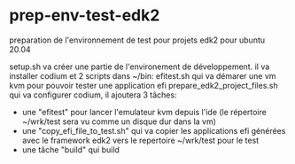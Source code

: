 # prep-env-test-edk2
preparation de l'environnement de test pour projets edk2 pour ubuntu 20.04

setup.sh va créer une partie de l'environement de développement.
il va installer codium et 2 scripts dans ~/bin:
efitest.sh qui va démarer une vm kvm pour pouvoir tester une application efi
prepare_edk2_project_files.sh qui va configurer codium, il ajoutera 3 tâches: 
* une "efitest" pour lancer l'emulateur kvm depuis l'ide (le répertoire ~/wrk/test sera vu comme un disque dur dans la vm)
* une "copy_efi_file_to_test.sh" qui va copier les applications efi générées avec le framework edk2 vers le repertoire ~/wrk/test pour le test
* une tâche "build" qui build
